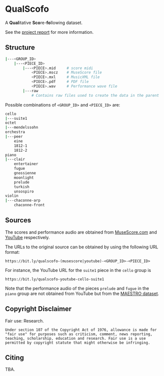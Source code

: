 # QualScofo

A **Qual**itative **Sco**re-**fo**llowing dataset.

See the [project report](https://github.com/flippy-fyp/flippy-report/blob/main/main.pdf) for more information.

## Structure

```bash
|---<GROUP_ID>
    |---<PIECE_ID>
        |---<PIECE>.mid     # score midi
            <PIECE>.mscz    # MuseScore file
            <PIECE>.mxl     # MusicXML file
            <PIECE>.pdf     # PDF file
            <PIECE>.wav     # Performance wave file
        |---raw
            # Contains raw files used to create the data in the parent directory (e.g. full preformance mp3, full MuseScore file, etc.)
```

Possible combinations of `<GROUP_ID>` and `<PIECE_ID>` are:

```bash
cello
|---suite1
octet
|---mendelssohn
orchestra
|---peer
    eine
    1812-1
    1812-2
piano
|---clair
    entertainer
    fugue
    gnossienne
    moonlight
    prelude
    turkish
    unsospiro
violin
|---chaconne-arp
    chaconne-front
```

## Sources

The scores and performance audio are obtained from [MuseScore.com](https://musescore.com) and [YouTube](https://youtube.com) respectively.

The URLs to the original source can be obtained by using the following URL format:
```
https://bit.ly/qualscofo-(musescore|youtube)-<GROUP_ID>-<PIECE_ID>
```
For instance, the YouTube URL for the `suite1` piece in the `cello` group is 
```
https://bit.ly/qualscofo-youtube-cello-suite1
```

Note that the performance audio of the pieces `prelude` and `fugue` in the `piano` group are not obtained from YouTube but from the [MAESTRO dataset](https://magenta.tensorflow.org/datasets/maestro).

## Copyright Disclaimer

Fair use: Research.

```
Under section 107 of the Copyright Act of 1976, allowance is made for "fair use" for purposes such as criticism, comment, news reporting, teaching, scholarship, education and research. Fair use is a use permitted by copyright statute that might otherwise be infringing.
```

## Citing

TBA.
